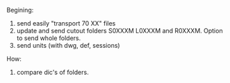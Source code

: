 Begining:
1. send easily "transport 70 XX" files
2. update and send cutout folders S0XXXM L0XXXM and R0XXXM. Option to send whole folders.
3. send units (with dwg, def, sessions)


How:
1. compare dic's of folders.